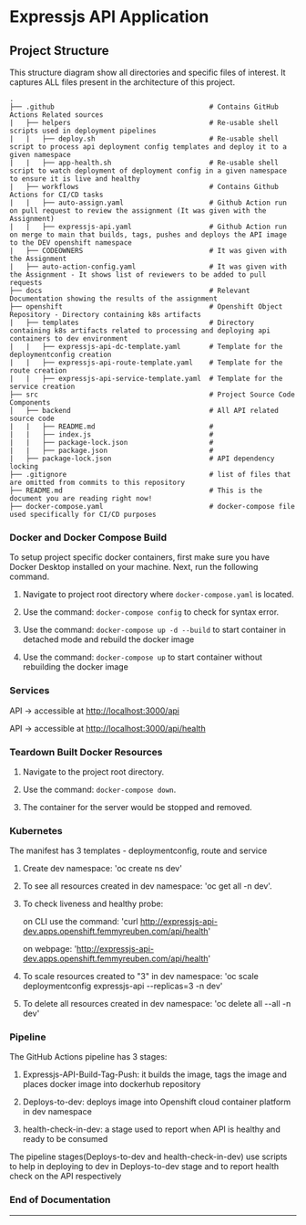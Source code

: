 # Expressjs API Application

## Project Structure

This structure diagram show all directories and specific files of interest. It captures ALL files present in the architecture of this project.

    .
    ├── .github                                      # Contains GitHub Actions Related sources
    |   ├── helpers                                  # Re-usable shell scripts used in deployment pipelines
    |   |   ├── deploy.sh                            # Re-usable shell script to process api deployment config templates and deploy it to a given namespace
    |   |   ├── app-health.sh                        # Re-usable shell script to watch deployment of deployment config in a given namespace to ensure it is live and healthy
    |   ├── workflows                                # Contains Github Actions for CI/CD tasks
    |   |   ├── auto-assign.yaml                     # Github Action run on pull request to review the assignment (It was given with the Assignment)
    |   |   ├── expressjs-api.yaml                   # Github Action run on merge to main that builds, tags, pushes and deploys the API image to the DEV openshift namespace
    |   ├── CODEOWNERS                               # It was given with the Assignment
    |   ├── auto-action-config.yaml                  # It was given with the Assignment - It shows list of reviewers to be added to pull requests
    ├── docs                                         # Relevant Documentation showing the results of the assignment
    ├── openshift                                    # Openshift Object Repository - Directory containing k8s artifacts
    |   ├── templates                                # Directory containing k8s artifacts related to processing and deploying api containers to dev environment
    |   |   ├── expressjs-api-dc-template.yaml       # Template for the deploymentconfig creation
    |   |   ├── expressjs-api-route-template.yaml    # Template for the route creation
    |   |   ├── expressjs-api-service-template.yaml  # Template for the service creation
    ├── src                                          # Project Source Code Components
    │   ├── backend                                  # All API related source code
    |   |   ├── README.md                            #
    |   |   ├── index.js                             #
    |   |   ├── package-lock.json                    #
    |   |   ├── package.json                         #
    |   ├── package-lock.json                        # API dependency locking
    ├── .gitignore                                   # list of files that are omitted from commits to this repository
    ├── README.md                                    # This is the document you are reading right now!
    ├── docker-compose.yaml                          # docker-compose file used specifically for CI/CD purposes


### Docker and Docker Compose Build

To setup project specific docker containers, first make sure you have Docker Desktop installed on your machine. Next, run the following command.

1. Navigate to project root directory where `docker-compose.yaml` is located.

2. Use the command: `docker-compose config` to check for syntax error.

3. Use the command: `docker-compose up -d --build` to start container in detached mode and rebuild the docker image

3. Use the command: `docker-compose up` to start container without rebuilding the docker image

### Services

API -> accessible at [http://localhost:3000/api](http://localhost:3000/api)

API -> accessible at [http://localhost:3000/api/health](http://localhost:3000/api/health)

### Teardown Built Docker Resources

1. Navigate to the project root directory.

2. Use the command: `docker-compose down`.

3. The container for the server would be stopped and removed.

### Kubernetes

The manifest has 3 templates - deploymentconfig, route and service

1. Create dev namespace: 'oc create ns dev' 
 
2. To see all resources created in dev namespace: 'oc get all -n dev'.

3. To check liveness and healthy probe: 

    on CLI use the command: 'curl http://expressjs-api-dev.apps.openshift.femmyreuben.com/api/health'
    
    on webpage: 'http://expressjs-api-dev.apps.openshift.femmyreuben.com/api/health'

4. To scale resources created to "3" in dev namespace: 'oc scale deploymentconfig expressjs-api --replicas=3 -n dev'

5. To delete all resources created in dev namespace: 'oc delete all --all -n dev'

### Pipeline

The GitHub Actions pipeline has 3 stages:

   1. Expressjs-API-Build-Tag-Push: it builds the image, tags the image and places docker image into dockerhub repository

   2. Deploys-to-dev: deploys image into Openshift cloud container platform in dev namespace

   3. health-check-in-dev: a stage used to report when API is healthy and ready to be consumed

The pipeline stages(Deploys-to-dev and health-check-in-dev) use scripts to help in deploying to dev in Deploys-to-dev stage and to report health check on the API respectively

### End of Documentation
************************************************************************************************************************************************************

